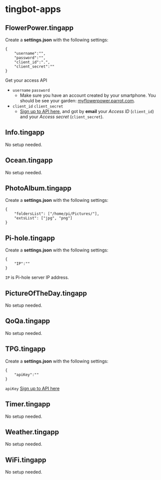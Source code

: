 # tingbot-apps

## FlowerPower.tingapp

Create a **settings.json** with the following settings:
```
{
    "username":"",
    "password":"",
    "client_id":".",
    "client_secret":""
}
```

Get your access API
* `username` `password`
	* Make sure you have an account created by your smartphone. You should be see your garden: [myflowerpower.parrot.com](https://myflowerpower.parrot.com).
* `client_id` `client_secret`
	* [Sign up to API here](https://apiflowerpower.parrot.com/api_access/signup), and got by **email** your *Access ID* (`client_id`) and your *Access secret* (`client_secret`).

## Info.tingapp

No setup needed.

## Ocean.tingapp

No setup needed.

## PhotoAlbum.tingapp

Create a **settings.json** with the following settings:
```
{
    "foldersList": ["/home/pi/Pictures/"],
    "extsList": ["jpg", "png"]
}
```

## Pi-hole.tingapp

Create a **settings.json** with the following settings:
```
{
    "IP":""
}
```

`IP` is Pi-hole server IP address.

## PictureOfTheDay.tingapp

No setup needed.

## QoQa.tingapp

No setup needed.

## TPG.tingapp

Create a **settings.json** with the following settings:
```
{
    "apiKey":""
}
```

`apiKey` [Sign up to API here](http://www.tpg.ch/fr/web/open-data/demande-de-cle)

## Timer.tingapp

No setup needed.

## Weather.tingapp

No setup needed.

## WiFi.tingapp

No setup needed.
